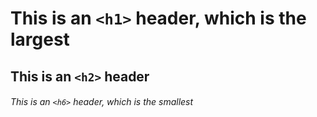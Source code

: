
# This is an `<h1>` header, which is the largest

## This is an `<h2>` header

###### This is an `<h6>` header, which is the smallest
